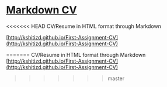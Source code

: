 # [Markdown CV](http://kshitizd.github.io/First-Assignment-CV)
<<<<<<< HEAD
CV/Resume in HTML format through Markdown  

[http://kshitizd.github.io/First-Assignment-CV](http://kshitizd.github.io/First-Assignment-CV)

=======
CV/Resume in HTML format through Markdown
[http://kshitizd.github.io/First-Assignment-CV](http://kshitizd.github.io/First-Assignment-CV)
>>>>>>> master
